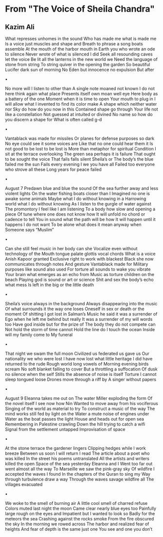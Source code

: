 # From "The Voice of Sheila Chandra"
## Kazim Ali
What represses unhomes in the sound
Who has made me what is made me
Is a voice just muscles and shape and
Breath to phrase a song boats assemble
At the mouth of the harbor mouth in
Earth you who wrote an ode to silence
Never wrote of what is silenced I did
Seek all resounding caves let the voice
Be lit all the lanterns in the new world we
Need the language of stone from string
To string quiver in the opening the garden
So beautiful Lucifer dark sun of morning
No Eden but innocence no expulsion
But after

•

No more will I listen to other than
A single note moaned not known
I do not here think again what place
Presents itself own moan well eye
Here body as a battery of the one
Moment when it is time to open
Your mouth to plug in I will allow what
I invented to find its color make
A shape which neither water nor
Sky do how do you now in this
Contained shape go through
Your life not like a constellation
Not guessed at intuited or divined
No name so how do you discern a shape for
What is often called g-d

•

Vantablack was made for missiles
Or planes for defense purposes so dark
No eye could see it some voices are
Like that no one could hear them it
Is not good to be lost to be lost is
More than metaphor for spiritual
Condition I sit at the terrace overlooking
The green sea perhaps it is failure
That ought to be sought the voice
That fails falls silent Sheila’s or
The body’s the blue failed me the sun
Fails every evening I we you have all
Failed too everyone who strove all these
Long years for peace failed

•

August 7 Predawn blue and blue the sound
Of the sea further away and less violent lights
On the water fishing boats closer than I
Imagined no one is awake some animals
Maybe what I do without knowing in a
Harrowing world what I do without knowing
As I listen to the gurgle of water against
The promontory I feel like I am listening
To a body how slow and opening a piece
Of tune where one does not know how
It will unfold no chord or cadence to tell
You in sound what the path will be how
It will happen until it happens I do not want
To be alone what does it mean anyway when
Someone says “Muslim”

•

Can she still feel music in her body can she
Vocalize even without technology of the
Mouth tongue palate glottis vocal chords
What is a voice Anish Kapoor granted
Exclusive right to work with blackest
Black she now communicates through notes
And gesture Vantablack made for
Military purposes like sound also used
For torture all sounds to wake you vibrate
Your brain what emerges as an echo from
Music as torture children on the beach
Playing god is sound or art or science
Shit and sex the body’s echo what mess
Is left in the big or the little death

•

Sheila’s voice always in the background
Always disappearing into the music
Of what surrounds it the way one loses
Oneself in sex or death or the moment
Of shitting I got lost in Salman’s
Music he said it was a surrender of
Ego when he left me behind but really
It was a surrender of my will words too
Have god inside but for the prize of
The body they do not compete can
Not hold the storm of time cannot
Hold the line do I touch the ocean
Inside will my family come to
My funeral

•

That night we swam the full moon
Civilized us federated us gave us
Our nationality we who were lost
I have now lost what little heritage
I did have returned to the rude
Rough world long vowels of
Morning evening birds scream
No soft blanket falling to cover
But a throttling a suffocation
Of dusk no silence when the self
Stills the absence of noise is itself
Torture I cannot sleep tongued loose
Drones move through a riff by
A singer without papers

•

August 9 Eleanna takes me out on
The water Miller exploding the form
Of the novel itself I see now how Nin
Wanted to move away from his vociferous
Singing of the world as material to try
To construct a music of the way
The mind works still fed by light on the
Water a mute noise of engines under
Water as the boat passes the light
House and heads out for open sea
Remembering in Palestine crawling
Down the hill trying to catch a wifi
Signal from the settlement untapped
Improvisation of space

•

At the stone terrace the gardener lingers
Clipping hedges while I work breeze
Between us soon I will return I read
The article about a poet who was killed
In the street his poems untranslated
All the artists and writers killed the open
Space of the sea yesterday Eleanna and I
Went too far out went almost all the way
To Marseille we saw the pink-gray sky
Of wildfire I accepted the waves I found
In the chapters of the Quran to sing my
Way through turbulence draw a way
Through the waves savage wildfire all
The villages evacuated

•

We woke to the smell of burning air
A little cool smell of charred refuse
Colors muted last night the moon
Came clear nearly blue eyes too
Painfully large rough on the eyes and
Impatient but I wanted to look so
Badly for the meteors the sea
Crashing against the rocks smoke
From the fire obscured the sky
In the morning we rowed across
The harbor and realized fear of heights
And fear of depth is the same just one
You see and one you don’t